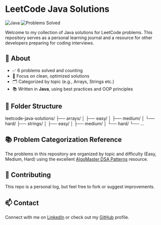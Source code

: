 # LeetCode Java Solutions
![Java](https://img.shields.io/badge/language-Java-blue)
![Problems Solved](https://img.shields.io/badge/problems_solved-6-orange)

Welcome to my collection of Java solutions for LeetCode problems. This repository serves as a personal learning journal and a resource for other developers preparing for coding interviews.

## 🚀 About
- ✅ 6 problems solved and counting
- 🧠 Focus on clean, optimized solutions
- 🗂 Categorized by topic (e.g., Arrays, Strings etc.)
- 📚 Written in **Java**, using best practices and OOP principles

## 📁 Folder Structure
leetcode-java-solutions/
├── arrays/
│   ├── easy/
│   ├── medium/
│   └── hard/
├── strings/
│   ├── easy/
│   ├── medium/
│   └── hard/
└── ...

## 📚 Problem Categorization Reference

The problems in this repository are organized by topic and difficulty (Easy, Medium, Hard) using the excellent [AlgoMaster DSA Patterns](https://algomaster.io/practice/dsa-patterns) resource.

## 🤝 Contributing
This repo is a personal log, but feel free to fork or suggest improvements.

## 📫 Contact
Connect with me on [LinkedIn](https://www.linkedin.com/in/preethy-krishnamoorthy/) or check out my [GitHub](https://github.com/pkrish7/) profile.
